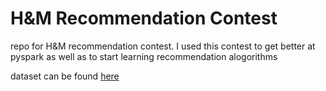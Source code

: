 # H&M Recommendation Contest
repo for H&M recommendation contest. I used this contest to get better at pyspark as well as to start learning recommendation alogorithms

dataset can be found [here](https://www.kaggle.com/c/h-and-m-personalized-fashion-recommendations)
